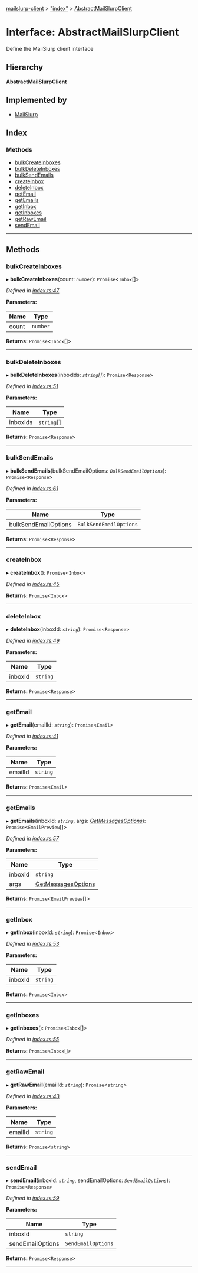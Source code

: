 [mailslurp-client](../README.md) > ["index"](../modules/_index_.md) > [AbstractMailSlurpClient](../interfaces/_index_.abstractmailslurpclient.md)

# Interface: AbstractMailSlurpClient

Define the MailSlurp client interface

## Hierarchy

**AbstractMailSlurpClient**

## Implemented by

* [MailSlurp](../classes/_index_.mailslurp.md)

## Index

### Methods

* [bulkCreateInboxes](_index_.abstractmailslurpclient.md#bulkcreateinboxes)
* [bulkDeleteInboxes](_index_.abstractmailslurpclient.md#bulkdeleteinboxes)
* [bulkSendEmails](_index_.abstractmailslurpclient.md#bulksendemails)
* [createInbox](_index_.abstractmailslurpclient.md#createinbox)
* [deleteInbox](_index_.abstractmailslurpclient.md#deleteinbox)
* [getEmail](_index_.abstractmailslurpclient.md#getemail)
* [getEmails](_index_.abstractmailslurpclient.md#getemails)
* [getInbox](_index_.abstractmailslurpclient.md#getinbox)
* [getInboxes](_index_.abstractmailslurpclient.md#getinboxes)
* [getRawEmail](_index_.abstractmailslurpclient.md#getrawemail)
* [sendEmail](_index_.abstractmailslurpclient.md#sendemail)

---

## Methods

<a id="bulkcreateinboxes"></a>

###  bulkCreateInboxes

▸ **bulkCreateInboxes**(count: *`number`*): `Promise`<`Inbox`[]>

*Defined in [index.ts:47](https://github.com/mailslurp/mailslurp-client-ts-js/blob/80cba3d/index.ts#L47)*

**Parameters:**

| Name | Type |
| ------ | ------ |
| count | `number` |

**Returns:** `Promise`<`Inbox`[]>

___
<a id="bulkdeleteinboxes"></a>

###  bulkDeleteInboxes

▸ **bulkDeleteInboxes**(inboxIds: *`string`[]*): `Promise`<`Response`>

*Defined in [index.ts:51](https://github.com/mailslurp/mailslurp-client-ts-js/blob/80cba3d/index.ts#L51)*

**Parameters:**

| Name | Type |
| ------ | ------ |
| inboxIds | `string`[] |

**Returns:** `Promise`<`Response`>

___
<a id="bulksendemails"></a>

###  bulkSendEmails

▸ **bulkSendEmails**(bulkSendEmailOptions: *`BulkSendEmailOptions`*): `Promise`<`Response`>

*Defined in [index.ts:61](https://github.com/mailslurp/mailslurp-client-ts-js/blob/80cba3d/index.ts#L61)*

**Parameters:**

| Name | Type |
| ------ | ------ |
| bulkSendEmailOptions | `BulkSendEmailOptions` |

**Returns:** `Promise`<`Response`>

___
<a id="createinbox"></a>

###  createInbox

▸ **createInbox**(): `Promise`<`Inbox`>

*Defined in [index.ts:45](https://github.com/mailslurp/mailslurp-client-ts-js/blob/80cba3d/index.ts#L45)*

**Returns:** `Promise`<`Inbox`>

___
<a id="deleteinbox"></a>

###  deleteInbox

▸ **deleteInbox**(inboxId: *`string`*): `Promise`<`Response`>

*Defined in [index.ts:49](https://github.com/mailslurp/mailslurp-client-ts-js/blob/80cba3d/index.ts#L49)*

**Parameters:**

| Name | Type |
| ------ | ------ |
| inboxId | `string` |

**Returns:** `Promise`<`Response`>

___
<a id="getemail"></a>

###  getEmail

▸ **getEmail**(emailId: *`string`*): `Promise`<`Email`>

*Defined in [index.ts:41](https://github.com/mailslurp/mailslurp-client-ts-js/blob/80cba3d/index.ts#L41)*

**Parameters:**

| Name | Type |
| ------ | ------ |
| emailId | `string` |

**Returns:** `Promise`<`Email`>

___
<a id="getemails"></a>

###  getEmails

▸ **getEmails**(inboxId: *`string`*, args: *[GetMessagesOptions](../modules/_index_.md#getmessagesoptions)*): `Promise`<`EmailPreview`[]>

*Defined in [index.ts:57](https://github.com/mailslurp/mailslurp-client-ts-js/blob/80cba3d/index.ts#L57)*

**Parameters:**

| Name | Type |
| ------ | ------ |
| inboxId | `string` |
| args | [GetMessagesOptions](../modules/_index_.md#getmessagesoptions) |

**Returns:** `Promise`<`EmailPreview`[]>

___
<a id="getinbox"></a>

###  getInbox

▸ **getInbox**(inboxId: *`string`*): `Promise`<`Inbox`>

*Defined in [index.ts:53](https://github.com/mailslurp/mailslurp-client-ts-js/blob/80cba3d/index.ts#L53)*

**Parameters:**

| Name | Type |
| ------ | ------ |
| inboxId | `string` |

**Returns:** `Promise`<`Inbox`>

___
<a id="getinboxes"></a>

###  getInboxes

▸ **getInboxes**(): `Promise`<`Inbox`[]>

*Defined in [index.ts:55](https://github.com/mailslurp/mailslurp-client-ts-js/blob/80cba3d/index.ts#L55)*

**Returns:** `Promise`<`Inbox`[]>

___
<a id="getrawemail"></a>

###  getRawEmail

▸ **getRawEmail**(emailId: *`string`*): `Promise`<`string`>

*Defined in [index.ts:43](https://github.com/mailslurp/mailslurp-client-ts-js/blob/80cba3d/index.ts#L43)*

**Parameters:**

| Name | Type |
| ------ | ------ |
| emailId | `string` |

**Returns:** `Promise`<`string`>

___
<a id="sendemail"></a>

###  sendEmail

▸ **sendEmail**(inboxId: *`string`*, sendEmailOptions: *`SendEmailOptions`*): `Promise`<`Response`>

*Defined in [index.ts:59](https://github.com/mailslurp/mailslurp-client-ts-js/blob/80cba3d/index.ts#L59)*

**Parameters:**

| Name | Type |
| ------ | ------ |
| inboxId | `string` |
| sendEmailOptions | `SendEmailOptions` |

**Returns:** `Promise`<`Response`>

___

